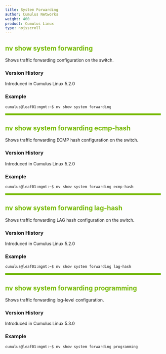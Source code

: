 ```yaml
---
title: System Forwarding
author: Cumulus Networks
weight: 400
product: Cumulus Linux
type: nojsscroll
---
```

<style>
h { color: RGB(118,185,0)}
</style>
## <h>nv show system forwarding</h>

Shows traffic forwarding configuration on the switch.

### Version History

Introduced in Cumulus Linux 5.2.0

### Example

```
cumulus@leaf01:mgmt:~$ nv show system forwarding
```

<HR STYLE="BORDER: DASHED RGB(118,185,0) 0.5PX;BACKGROUND-COLOR: RGB(118,185,0);HEIGHT: 4.0PX;"/>

## <h>nv show system forwarding ecmp-hash</h>

Shows traffic forwarding ECMP hash configuration on the switch.

### Version History

Introduced in Cumulus Linux 5.2.0

### Example

```
cumulus@leaf01:mgmt:~$ nv show system forwarding ecmp-hash
```

<HR STYLE="BORDER: DASHED RGB(118,185,0) 0.5PX;BACKGROUND-COLOR: RGB(118,185,0);HEIGHT: 4.0PX;"/>

## <h>nv show system forwarding lag-hash</h>

Shows traffic forwarding LAG hash configuration on the switch.

### Version History

Introduced in Cumulus Linux 5.2.0

### Example

```
cumulus@leaf01:mgmt:~$ nv show system forwarding lag-hash
```

<HR STYLE="BORDER: DASHED RGB(118,185,0) 0.5PX;BACKGROUND-COLOR: RGB(118,185,0);HEIGHT: 4.0PX;"/>

## <h>nv show system forwarding programming</h>

Shows traffic forwarding log-level configuration.

### Version History

Introduced in Cumulus Linux 5.3.0

### Example

```
cumulus@leaf01:mgmt:~$ nv show system forwarding programming
```
